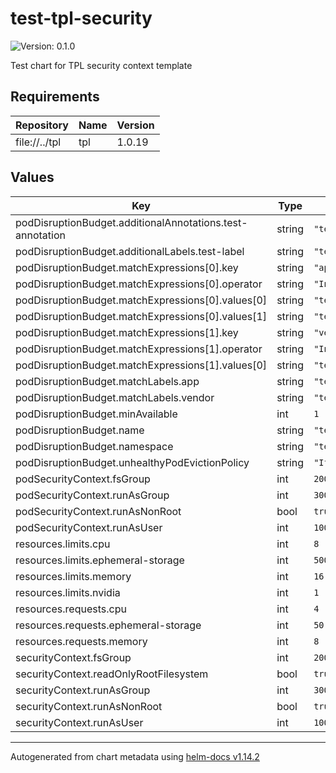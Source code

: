 # test-tpl-security

![Version: 0.1.0](https://img.shields.io/badge/Version-0.1.0-informational?style=flat-square)

Test chart for TPL security context template

## Requirements

| Repository | Name | Version |
|------------|------|---------|
| file://../tpl | tpl | 1.0.19 |

## Values

| Key | Type | Default | Description |
|-----|------|---------|-------------|
| podDisruptionBudget.additionalAnnotations.test-annotation | string | `"test-annotation"` |  |
| podDisruptionBudget.additionalLabels.test-label | string | `"test-label"` |  |
| podDisruptionBudget.matchExpressions[0].key | string | `"app"` |  |
| podDisruptionBudget.matchExpressions[0].operator | string | `"In"` |  |
| podDisruptionBudget.matchExpressions[0].values[0] | string | `"test-app"` |  |
| podDisruptionBudget.matchExpressions[0].values[1] | string | `"test-app-2"` |  |
| podDisruptionBudget.matchExpressions[1].key | string | `"vendor"` |  |
| podDisruptionBudget.matchExpressions[1].operator | string | `"In"` |  |
| podDisruptionBudget.matchExpressions[1].values[0] | string | `"test-vendor"` |  |
| podDisruptionBudget.matchLabels.app | string | `"test-app"` |  |
| podDisruptionBudget.matchLabels.vendor | string | `"test-vendor"` |  |
| podDisruptionBudget.minAvailable | int | `1` |  |
| podDisruptionBudget.name | string | `"test-pdb"` |  |
| podDisruptionBudget.namespace | string | `"test-namespace"` |  |
| podDisruptionBudget.unhealthyPodEvictionPolicy | string | `"IfHealthyBudget"` |  |
| podSecurityContext.fsGroup | int | `2001` |  |
| podSecurityContext.runAsGroup | int | `3001` |  |
| podSecurityContext.runAsNonRoot | bool | `true` |  |
| podSecurityContext.runAsUser | int | `1001` |  |
| resources.limits.cpu | int | `8` |  |
| resources.limits.ephemeral-storage | int | `500` |  |
| resources.limits.memory | int | `16` |  |
| resources.limits.nvidia | int | `1` |  |
| resources.requests.cpu | int | `4` |  |
| resources.requests.ephemeral-storage | int | `50` |  |
| resources.requests.memory | int | `8` |  |
| securityContext.fsGroup | int | `2000` |  |
| securityContext.readOnlyRootFilesystem | bool | `true` |  |
| securityContext.runAsGroup | int | `3000` |  |
| securityContext.runAsNonRoot | bool | `true` |  |
| securityContext.runAsUser | int | `1000` |  |

----------------------------------------------
Autogenerated from chart metadata using [helm-docs v1.14.2](https://github.com/norwoodj/helm-docs/releases/v1.14.2)
